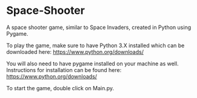 # Space-Shooter
A space shooter game, similar to Space Invaders, created in Python using Pygame.

To play the game, make sure to have Python 3.X installed which can be downloaded here: https://www.python.org/downloads/

You will also need to have pygame installed on your machine as well. Instructions for installation can be found here: https://www.python.org/downloads/

To start the game, double click on Main.py.
